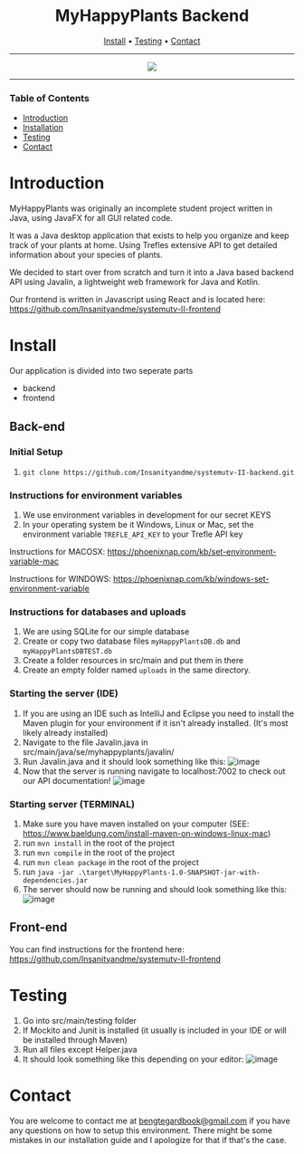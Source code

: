 <div align="center">

# MyHappyPlants Backend
[Install](#install) • [Testing](#testing) • [Contact](#contact)

--- 

<img src="https://github.com/Insanityandme/systemutv-II-backend/assets/1380257/02761e82-d7dc-44b5-899a-f41c36b56ffe"/> 


</div>

---
### Table of Contents
- [Introduction](#introduction)
- [Installation](#install)
- [Testing](#testing)
- [Contact](#contact)

# Introduction
MyHappyPlants was originally an incomplete student project written in Java, using JavaFX for all GUI related code. 

It was a Java desktop application that exists to help you organize and keep track of your plants at home.
Using Trefles extensive API to get detailed information about your species of plants. 

We decided to start over from scratch and turn it into a Java based backend API using Javalin, a lightweight web framework for Java and Kotlin.

Our frontend is written in Javascript using React and is located here: https://github.com/Insanityandme/systemutv-II-frontend

# Install
Our application is divided into two seperate parts
+ backend
+ frontend

## Back-end
### Initial Setup
1. ```git clone https://github.com/Insanityandme/systemutv-II-backend.git```

### Instructions for environment variables
1. We use environment variables in development for our secret KEYS
2. In your operating system be it Windows, Linux or Mac, set the environment variable `TREFLE_API_KEY` to your Trefle API key

Instructions for MACOSX: https://phoenixnap.com/kb/set-environment-variable-mac

Instructions for WINDOWS: https://phoenixnap.com/kb/windows-set-environment-variable

### Instructions for databases and uploads
1. We are using SQLite for our simple database
2. Create or copy two database files  ```myHappyPlantsDB.db``` and ```myHappyPlantsDBTEST.db```
3. Create a folder resources in src/main and put them in there
4. Create an empty folder named ```uploads``` in the same directory. 

### Starting the server (IDE)
1. If you are using an IDE such as IntelliJ and Eclipse you need to install the Maven plugin for your environment if it isn't already installed. (It's most likely already installed)
2. Navigate to the file Javalin.java in src/main/java/se/myhappyplants/javalin/
3. Run Javalin.java and it should look something like this: ![image](https://github.com/Insanityandme/systemutv-II-backend/assets/1380257/03980c76-d2d6-48ba-94a2-3be7ee24764d)
4. Now that the server is running navigate to localhost:7002 to check out our API documentation! ![image](https://github.com/Insanityandme/systemutv-II-backend/assets/1380257/01fa74d0-7c10-41f9-ac39-3c942cc34a25)

### Starting server (TERMINAL)
1. Make sure you have maven installed on your computer (SEE: https://www.baeldung.com/install-maven-on-windows-linux-mac)
2. run ```mvn install``` in the root of the project
3. run ```mvn compile``` in the root of the project
4. run ```mvn clean package``` in the root of the project
5. run ```java -jar .\target\MyHappyPlants-1.0-SNAPSHOT-jar-with-dependencies.jar```
6. The server should now be running and should look something like this: ![image](https://github.com/Insanityandme/systemutv-II-backend/assets/1380257/f5db41fd-98fc-4649-89a8-521cb6a91c12)


## Front-end
You can find instructions for the frontend here: https://github.com/Insanityandme/systemutv-II-frontend

# Testing
1. Go into src/main/testing folder
2. If Mockito and Junit is installed (it usually is included in your IDE or will be installed through Maven)
3. Run all files except Helper.java
4. It should look something like this depending on your editor: 
![image](https://github.com/Insanityandme/systemutv-II-backend/assets/1380257/be9d35ab-a25d-46b4-9530-bed329ff5aee)

# Contact
You are welcome to contact me at bengtegardbook@gmail.com if you have any questions on how to setup this environment.
There might be some mistakes in our installation guide and I apologize for that if that's the case.
